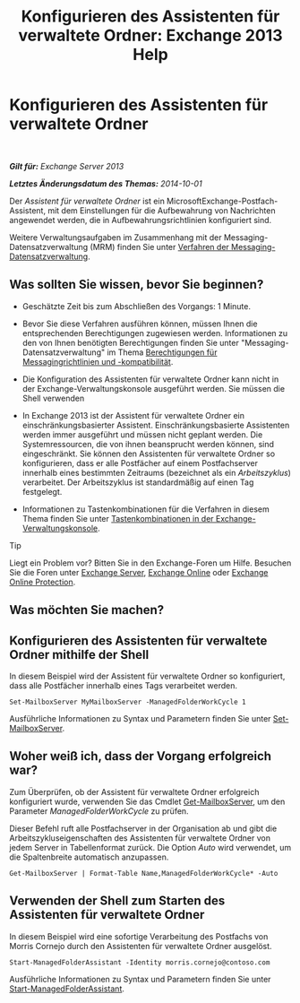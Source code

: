 ﻿---
title: 'Konfigurieren des Assistenten für verwaltete Ordner: Exchange 2013 Help'
TOCTitle: Konfigurieren des Assistenten für verwaltete Ordner
ms:assetid: 9fcfb9b6-bd24-4218-a163-bc599cd5476a
ms:mtpsurl: https://technet.microsoft.com/de-de/library/Bb123958(v=EXCHG.150)
ms:contentKeyID: 50476319
ms.date: 05/22/2018
mtps_version: v=EXCHG.150
ms.translationtype: MT
---

# Konfigurieren des Assistenten für verwaltete Ordner

 

_**Gilt für:** Exchange Server 2013_

_**Letztes Änderungsdatum des Themas:** 2014-10-01_

Der *Assistent für verwaltete Ordner* ist ein MicrosoftExchange-Postfach-Assistent, mit dem Einstellungen für die Aufbewahrung von Nachrichten angewendet werden, die in Aufbewahrungsrichtlinien konfiguriert sind.

Weitere Verwaltungsaufgaben im Zusammenhang mit der Messaging-Datensatzverwaltung (MRM) finden Sie unter [Verfahren der Messaging-Datensatzverwaltung](messaging-records-management-procedures-exchange-2013-help.md).

## Was sollten Sie wissen, bevor Sie beginnen?

  - Geschätzte Zeit bis zum Abschließen des Vorgangs: 1 Minute.

  - Bevor Sie diese Verfahren ausführen können, müssen Ihnen die entsprechenden Berechtigungen zugewiesen werden. Informationen zu den von Ihnen benötigten Berechtigungen finden Sie unter "Messaging-Datensatzverwaltung" im Thema [Berechtigungen für Messagingrichtlinien und -kompatibilität](messaging-policy-and-compliance-permissions-exchange-2013-help.md).

  - Die Konfiguration des Assistenten für verwaltete Ordner kann nicht in der Exchange-Verwaltungskonsole ausgeführt werden. Sie müssen die Shell verwenden

  - In Exchange 2013 ist der Assistent für verwaltete Ordner ein einschränkungsbasierter Assistent. Einschränkungsbasierte Assistenten werden immer ausgeführt und müssen nicht geplant werden. Die Systemressourcen, die von ihnen beansprucht werden können, sind eingeschränkt. Sie können den Assistenten für verwaltete Ordner so konfigurieren, dass er alle Postfächer auf einem Postfachserver innerhalb eines bestimmten Zeitraums (bezeichnet als ein *Arbeitszyklus*) verarbeitet. Der Arbeitszyklus ist standardmäßig auf einen Tag festgelegt.

  - Informationen zu Tastenkombinationen für die Verfahren in diesem Thema finden Sie unter [Tastenkombinationen in der Exchange-Verwaltungskonsole](keyboard-shortcuts-in-the-exchange-admin-center-exchange-online-protection-help.md).


> [!TIP]
> Liegt ein Problem vor? Bitten Sie in den Exchange-Foren um Hilfe. Besuchen Sie die Foren unter <A href="https://go.microsoft.com/fwlink/p/?linkid=60612">Exchange Server</A>, <A href="https://go.microsoft.com/fwlink/p/?linkid=267542">Exchange Online</A> oder <A href="https://go.microsoft.com/fwlink/p/?linkid=285351">Exchange Online Protection</A>.



## Was möchten Sie machen?

## Konfigurieren des Assistenten für verwaltete Ordner mithilfe der Shell

In diesem Beispiel wird der Assistent für verwaltete Ordner so konfiguriert, dass alle Postfächer innerhalb eines Tags verarbeitet werden.

    Set-MailboxServer MyMailboxServer -ManagedFolderWorkCycle 1

Ausführliche Informationen zu Syntax und Parametern finden Sie unter [Set-MailboxServer](https://technet.microsoft.com/de-de/library/aa998651\(v=exchg.150\)).

## Woher weiß ich, dass der Vorgang erfolgreich war?

Zum Überprüfen, ob der Assistent für verwaltete Ordner erfolgreich konfiguriert wurde, verwenden Sie das Cmdlet [Get-MailboxServer](https://technet.microsoft.com/de-de/library/bb123539\(v=exchg.150\)), um den Parameter *ManagedFolderWorkCycle* zu prüfen.

Dieser Befehl ruft alle Postfachserver in der Organisation ab und gibt die Arbeitszykluseigenschaften des Assistenten für verwaltete Ordner von jedem Server in Tabellenformat zurück. Die Option *Auto* wird verwendet, um die Spaltenbreite automatisch anzupassen.

    Get-MailboxServer | Format-Table Name,ManagedFolderWorkCycle* -Auto

## Verwenden der Shell zum Starten des Assistenten für verwaltete Ordner

In diesem Beispiel wird eine sofortige Verarbeitung des Postfachs von Morris Cornejo durch den Assistenten für verwaltete Ordner ausgelöst.

    Start-ManagedFolderAssistant -Identity morris.cornejo@contoso.com

Ausführliche Informationen zu Syntax und Parametern finden Sie unter [Start-ManagedFolderAssistant](https://technet.microsoft.com/de-de/library/aa998864\(v=exchg.150\)).


